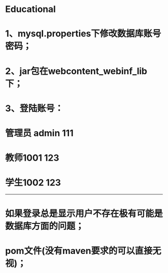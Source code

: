 # Educational
# 1、mysql.properties下修改数据库账号密码；
# 2、jar包在webcontent_webinf_lib下；
# 3、登陆账号：
# 管理员  admin  111
# 教师1001  123
# 学生1002  123
----------------------------------------------------------------
# 如果登录总是显示用户不存在极有可能是数据库方面的问题；
# pom文件(没有maven要求的可以直接无视)；